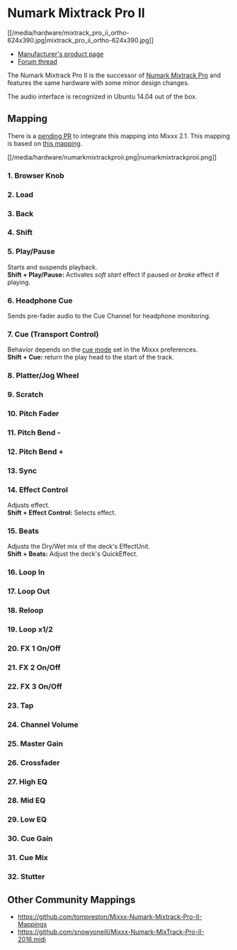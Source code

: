 # Numark Mixtrack Pro II

[[/media/hardware/mixtrack_pro_ii_ortho-624x390.jpg|mixtrack\_pro\_ii\_ortho-624x390.jpg]]

  - [Manufacturer's product
    page](http://www.numark.com/product/mixtrack-pro-ii)
  - [Forum thread](http://mixxx.org/forums/viewtopic.php?f=7&t=6833)

The Numark Mixtrack Pro II is the successor of [Numark Mixtrack
Pro](numark_mixtrack_pro) and features the same hardware with some minor
design changes.

The audio interface is recognized in Ubuntu 14.04 out of the box.

## Mapping

There is a [pending PR](https://github.com/mixxxdj/mixxx/pull/1540) to
integrate this mapping into Mixxx 2.1. This mapping is based on [this
mapping](https://github.com/snowyoneill/Mixxx-Numark-MixTrack-Pro-II-2016.midi).

[[/media/hardware/numarkmixtrackproii.png|numarkmixtrackproii.png]]

### 1\. Browser Knob

### 2\. Load

### 3\. Back

### 4\. Shift

### 5\. Play/Pause

Starts and suspends playback.  
**Shift + Play/Pause:** Activates *soft start* effect if paused or
*brake* effect if playing.

### 6\. Headphone Cue

Sends pre-fader audio to the Cue Channel for headphone monitoring.

### 7\. Cue (Transport Control)

Behavior depends on the [cue
mode](http://mixxx.org/manual/latest/chapters/user_interface.html#interface-cue-modes)
set in the Mixxx preferences.  
**Shift + Cue:** return the play head to the start of the track.

### 8\. Platter/Jog Wheel

### 9\. Scratch

### 10\. Pitch Fader

### 11\. Pitch Bend -

### 12\. Pitch Bend +

### 13\. Sync

### 14\. Effect Control

Adjusts effect.  
**Shift + Effect Control:** Selects effect.

### 15\. Beats

Adjusts the Dry/Wet mix of the deck's EffectUnit.  
**Shift + Beats:** Adjust the deck's QuickEffect.

### 16\. Loop In

### 17\. Loop Out

### 18\. Reloop

### 19\. Loop x1/2

### 20\. FX 1 On/Off

### 21\. FX 2 On/Off

### 22\. FX 3 On/Off

### 23\. Tap

### 24\. Channel Volume

### 25\. Master Gain

### 26\. Crossfader

### 27\. High EQ

### 28\. Mid EQ

### 29\. Low EQ

### 30\. Cue Gain

### 31\. Cue Mix

### 32\. Stutter

## Other Community Mappings

  - <https://github.com/tompreston/Mixxx-Numark-Mixtrack-Pro-II-Mappings>
  - <https://github.com/snowyoneill/Mixxx-Numark-MixTrack-Pro-II-2016.midi>
